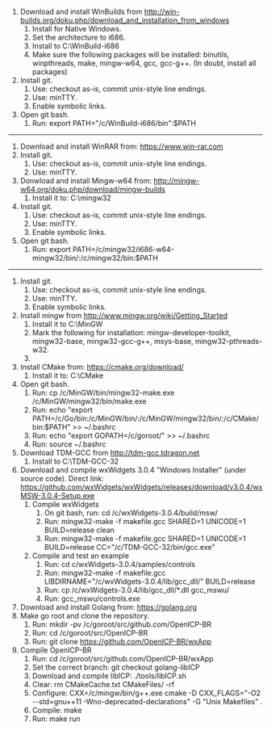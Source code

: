 1. Download and install WinBuilds from http://win-builds.org/doku.php/download_and_installation_from_windows
	1. Install for Native Windows.
	2. Set the architecture to i686.
	3. Install to C:\WinBuild-i686
	4. Make sure the following packages will be installed: binutils, winpthreads, make, mingw-w64, gcc, gcc-g++. (In doubt, install all packages)
2. Install git.
	1. Use: checkout as-is, commit unix-style line endings.
	2. Use: minTTY.
	3. Enable symbolic links.
3. Open git bash.
	1. Run: export PATH="/c/WinBuild-i686/bin":$PATH


----------------

1. Download and install WinRAR from: https://www.win-rar.com
2. Install git.
	1. Use: checkout as-is, commit unix-style line endings.
	2. Use: minTTY.
3. Donwload and install Mingw-w64 from: http://mingw-w64.org/doku.php/download/mingw-builds
	1. Install it to: C:\mingw32
4. Install git.
	1. Use: checkout as-is, commit unix-style line endings.
	2. Use: minTTY.
	3. Enable symbolic links.
5. Open git bash.
	1. Run: export PATH=/c/mingw32/i686-w64-mingw32/bin/:/c/mingw32/bin:$PATH

-------

1. Install git.
	1. Use: checkout as-is, commit unix-style line endings.
	2. Use: minTTY.
	3. Enable symbolic links.
2. Install mingw from http://www.mingw.org/wiki/Getting_Started
	1. Install it to C:\MinGW
	2. Mark the following for installation: mingw-developer-toolkit, mingw32-base, mingw32-gcc-g++, msys-base, mingw32-pthreads-w32.
	3.
3. Install CMake from: https://cmake.org/download/
	1. Install it to: C:\CMake
4. Open git bash.
	1. Run: cp /c/MinGW/bin/mingw32-make.exe /c/MinGW/mingw32/bin/make.exe
	2. Run: echo "export PATH=/c/Go/bin:/c/MinGW/bin/:/c/MinGW/mingw32/bin/:/c/CMake/bin:\$PATH" >> ~/.bashrc
	2. Run: echo "export GOPATH=/c/goroot/" >> ~/.bashrc
	3. Run: source ~/.bashrc
5. Download TDM-GCC from http://tdm-gcc.tdragon.net
	1. Install to C:\TDM-GCC-32
6. Download and compile wxWidgets 3.0.4 "Windows Installer" (under source code). Direct link: https://github.com/wxWidgets/wxWidgets/releases/download/v3.0.4/wxMSW-3.0.4-Setup.exe
	1. Compile wxWidgets
		1. On git bash, run: cd /c/wxWidgets-3.0.4/build/msw/
		2. Run: mingw32-make -f makefile.gcc SHARED=1 UNICODE=1 BUILD=release clean
		3. Run: mingw32-make -f makefile.gcc SHARED=1 UNICODE=1 BUILD=release CC="/c/TDM-GCC-32/bin/gcc.exe"
	2. Compile and test an example
		1. Run: cd c/wxWidgets-3.0.4/samples/controls
		2. Run: mingw32-make -f makefile.gcc LIBDIRNAME="/c/wxWidgets-3.0.4/lib/gcc_dll/" BUILD=release
		3. Run: cp /c/wxWidgets-3.0.4/lib/gcc_dll/*.dll gcc_mswu/
		4. Run: gcc_mswu/controls.exe
7. Download and install Golang from: https://golang.org
8. Make go root and clone the repository.
	1. Run: mkdir -pv /c/goroot/src/github.com/OpenICP-BR
	2. Run: cd /c/goroot/src/OpenICP-BR
	3. Run: git clone https://github.com/OpenICP-BR/wxApp
9. Compile OpenICP-BR
	1. Run: cd /c/goroot/src/github.com/OpenICP-BR/wxApp
	2. Set the correct branch: git checkout golang-libICP
	3. Download and compile libICP: ./tools/libICP.sh
	4. Clear: rm CMakeCache.txt CMakeFiles/ -rf
	4. Configure: CXX=/c/mingw/bin/g++.exe cmake -D CXX_FLAGS="-O2 --std=gnu++11 -Wno-deprecated-declarations" -G "Unix Makefiles" .
	5. Compile: make
	6. Run: make run
